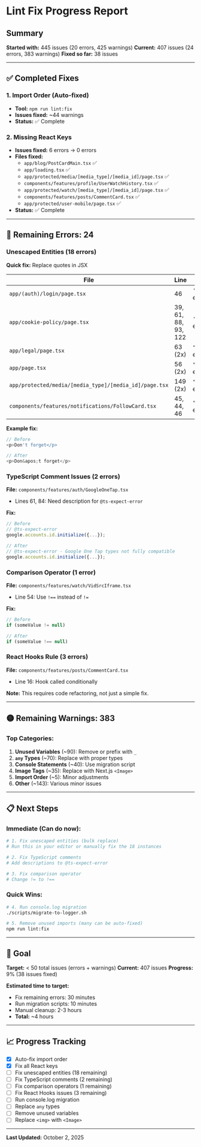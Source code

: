 # Lint Fix Progress Report

## Summary

**Started with:** 445 issues (20 errors, 425 warnings)
**Current:** 407 issues (24 errors, 383 warnings)
**Fixed so far:** 38 issues

---

## ✅ Completed Fixes

### 1. Import Order (Auto-fixed)
- **Tool:** `npm run lint:fix`
- **Issues fixed:** ~44 warnings
- **Status:** ✅ Complete

### 2. Missing React Keys
- **Issues fixed:** 6 errors → 0 errors
- **Files fixed:**
  - `app/blog/PostCardMain.tsx` ✅
  - `app/loading.tsx` ✅
  - `app/protected/media/[media_type]/[media_id]/page.tsx` ✅
  - `components/features/profile/UserWatchHistory.tsx` ✅
  - `app/protected/watch/[media_type]/[media_id]/page.tsx` ✅
  - `components/features/posts/CommentCard.tsx` ✅
  - `app/protected/user-mobile/page.tsx` ✅
- **Status:** ✅ Complete

---

## 🔴 Remaining Errors: 24

### Unescaped Entities (18 errors)
**Quick fix:** Replace quotes in JSX

| File | Line | Issue |
|------|------|-------|
| `app/(auth)/login/page.tsx` | 46 | `'` needs escaping |
| `app/cookie-policy/page.tsx` | 39, 61, 88, 93, 122 | `'` needs escaping |
| `app/legal/page.tsx` | 63 (2x) | `"` needs escaping |
| `app/page.tsx` | 56 (2x) | `"` needs escaping |
| `app/protected/media/[media_type]/[media_id]/page.tsx` | 149 (2x) | `"` needs escaping |
| `components/features/notifications/FollowCard.tsx` | 45, 44, 46 | `"` needs escaping |

**Example fix:**
```typescript
// Before
<p>Don't forget</p>

// After
<p>Don&apos;t forget</p>
```

### TypeScript Comment Issues (2 errors)
**File:** `components/features/auth/GoogleOneTap.tsx`
- Lines 61, 84: Need description for `@ts-expect-error`

**Fix:**
```typescript
// Before
// @ts-expect-error
google.accounts.id.initialize({...});

// After
// @ts-expect-error - Google One Tap types not fully compatible
google.accounts.id.initialize({...});
```

### Comparison Operator (1 error)
**File:** `components/features/watch/VidSrcIframe.tsx`
- Line 54: Use `!==` instead of `!=`

**Fix:**
```typescript
// Before
if (someValue != null)

// After
if (someValue !== null)
```

### React Hooks Rule (3 errors)
**File:** `components/features/posts/CommentCard.tsx`
- Line 16: Hook called conditionally

**Note:** This requires code refactoring, not just a simple fix.

---

## 🟡 Remaining Warnings: 383

### Top Categories:
1. **Unused Variables** (~90): Remove or prefix with `_`
2. **`any` Types** (~70): Replace with proper types
3. **Console Statements** (~40): Use migration script
4. **Image Tags** (~35): Replace with Next.js `<Image>`
5. **Import Order** (~5): Minor adjustments
6. **Other** (~143): Various minor issues

---

## 📋 Next Steps

### Immediate (Can do now):
```bash
# 1. Fix unescaped entities (bulk replace)
# Run this in your editor or manually fix the 18 instances

# 2. Fix TypeScript comments
# Add descriptions to @ts-expect-error

# 3. Fix comparison operator
# Change != to !==
```

### Quick Wins:
```bash
# 4. Run console.log migration
./scripts/migrate-to-logger.sh

# 5. Remove unused imports (many can be auto-fixed)
npm run lint:fix
```

---

## 🎯 Goal

**Target:** < 50 total issues (errors + warnings)
**Current:** 407 issues
**Progress:** 9% (38 issues fixed)

**Estimated time to target:**
- Fix remaining errors: 30 minutes
- Run migration scripts: 10 minutes
- Manual cleanup: 2-3 hours
- **Total:** ~4 hours

---

## 📈 Progress Tracking

- [x] Auto-fix import order
- [x] Fix all React keys
- [ ] Fix unescaped entities (18 remaining)
- [ ] Fix TypeScript comments (2 remaining)
- [ ] Fix comparison operators (1 remaining)
- [ ] Fix React Hooks issues (3 remaining)
- [ ] Run console.log migration
- [ ] Replace `any` types
- [ ] Remove unused variables
- [ ] Replace `<img>` with `<Image>`

---

**Last Updated:** October 2, 2025
